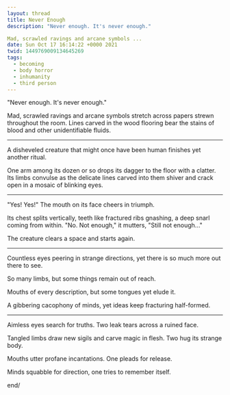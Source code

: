 ```yaml
---
layout: thread
title: Never Enough
description: "Never enough. It's never enough."

Mad, scrawled ravings and arcane symbols ...
date: Sun Oct 17 16:14:22 +0000 2021
twid: 1449769009134645269
tags:
  - becoming
  - body horror
  - inhumanity
  - third person
---
```

<article class="thread">
<section class="tweet">
<p>"Never enough. It's never enough."</p>
<p>Mad, scrawled ravings and arcane symbols stretch across papers strewn throughout the room. Lines carved in the wood flooring bear the stains of blood and other unidentifiable fluids.</p>
</section>
<hr class="tweet_sep">
<section class="tweet">
<p>A disheveled creature that might once have been human finishes yet another ritual.</p>
<p>One arm among its dozen or so drops its dagger to the floor with a clatter. Its limbs convulse as the delicate lines carved into them shiver and crack open in a mosaic of blinking eyes.</p>
</section>
<hr class="tweet_sep">
<section class="tweet">
<p>"Yes! Yes!" The mouth on its face cheers in triumph.</p>
<p>Its chest splits vertically, teeth like fractured ribs gnashing, a deep snarl coming from within. "No. Not enough," it mutters, "Still not enough..."</p>
<p>The creature clears a space and starts again.</p>
</section>
<hr class="tweet_sep">
<section class="tweet">
<p>Countless eyes peering in strange directions, yet there is so much more out there to see.</p>
<p>So many limbs, but some things remain out of reach.</p>
<p>Mouths of every description, but some tongues yet elude it.</p>
<p>A gibbering cacophony of minds, yet ideas keep fracturing half-formed.</p>
</section>
<hr class="tweet_sep">
<section class="tweet">
<p>Aimless eyes search for truths. Two leak tears across a ruined face.</p>
<p>Tangled limbs draw new sigils and carve magic in flesh. Two hug its strange body.</p>
<p>Mouths utter profane incantations. One pleads for release.</p>
<p>Minds squabble for direction, one tries to remember itself.</p>
<p>end/</p>
</section>
</article>
